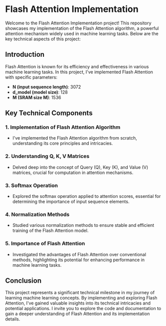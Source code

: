 # Flash Attention Implementation

Welcome to the Flash Attention Implementation project! This repository showcases my implementation of the Flash Attention algorithm, a powerful attention mechanism widely used in machine learning tasks. Below are the key technical aspects of this project:

## Introduction

Flash Attention is known for its efficiency and effectiveness in various machine learning tasks. In this project, I've implemented Flash Attention with specific parameters:

- **N (input sequence length)**: 3072
- **d_model (model size)**: 128
- **M (SRAM size M)**: 1536

## Key Technical Components

### 1. Implementation of Flash Attention Algorithm
- I've implemented the Flash Attention algorithm from scratch, understanding its core principles and intricacies.

### 2. Understanding Q, K, V Matrices
- Delved deep into the concept of Query (Q), Key (K), and Value (V) matrices, crucial for computation in attention mechanisms.

### 3. Softmax Operation
- Explored the softmax operation applied to attention scores, essential for determining the importance of input sequence elements.

### 4. Normalization Methods
- Studied various normalization methods to ensure stable and efficient training of the Flash Attention model.

### 5. Importance of Flash Attention
- Investigated the advantages of Flash Attention over conventional methods, highlighting its potential for enhancing performance in machine learning tasks.

## Conclusion

This project represents a significant technical milestone in my journey of learning machine learning concepts. By implementing and exploring Flash Attention, I've gained valuable insights into its technical intricacies and potential applications. I invite you to explore the code and documentation to gain a deeper understanding of Flash Attention and its implementation details.
